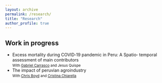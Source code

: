 ```yaml
---
layout: archive
permalink: /research/
title: "Research"
author_profile: true
---
```


## Work in progress
*  Excess mortality during COVID‑19 pandemic in Peru: A Spatiο‑ temporal assessment of main contributors   
 <small>With [Gabriel Carrasco](https://gcarrasco.rbind.io/) and Jesus Quispe </small>
 *  The impact of peruvian agroindustry   
 <small>With [Chris Boyd](https://www.chrismboyd.com/) and [Cristina Chiarella](https://sites.google.com/view/cristinachiarella/home)
 </small>